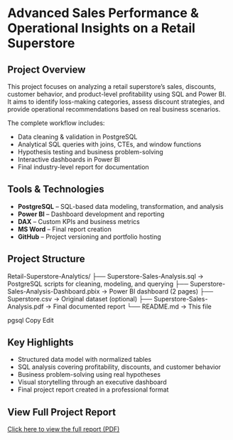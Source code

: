 # Advanced Sales Performance & Operational Insights on a Retail Superstore

## Project Overview  
This project focuses on analyzing a retail superstore’s sales, discounts, customer behavior, and product-level profitability using SQL and Power BI. It aims to identify loss-making categories, assess discount strategies, and provide operational recommendations based on real business scenarios.

The complete workflow includes:  
- Data cleaning & validation in PostgreSQL  
- Analytical SQL queries with joins, CTEs, and window functions  
- Hypothesis testing and business problem-solving  
- Interactive dashboards in Power BI  
- Final industry-level report for documentation

## Tools & Technologies  
- **PostgreSQL** – SQL-based data modeling, transformation, and analysis  
- **Power BI** – Dashboard development and reporting  
- **DAX** – Custom KPIs and business metrics  
- **MS Word** – Final report creation  
- **GitHub** – Project versioning and portfolio hosting

## Project Structure  
Retail-Superstore-Analytics/
├── Superstore-Sales-Analysis.sql → PostgreSQL scripts for cleaning, modeling, and querying
├── Superstore-Sales-Analysis-Dashboard.pbix → Power BI dashboard (2 pages)
├── Superstore.csv → Original dataset (optional)
├── Superstore-Sales-Analysis.pdf → Final documented report
└── README.md → This file

pgsql
Copy
Edit

## Key Highlights  
- Structured data model with normalized tables  
- SQL analysis covering profitability, discounts, and customer behavior  
- Business problem-solving using real hypotheses  
- Visual storytelling through an executive dashboard  
- Final project report created in a professional format  

## View Full Project Report  
[Click here to view the full report (PDF)](https://surl.li/feiuht)
